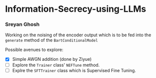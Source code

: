 # Information-Secrecy-using-LLMs
### Sreyan Ghosh

Working on the noising of the encoder output which is to be fed into the `generate` method of the `BartConditionalModel`

Possible avenues to explore:
- [x] Simple AWGN addition (done by Ziyue)
- [ ] Explore the `Trainer` class' `NEFTune` method.
- [ ] Explre the `SFTTrainer` class which is Supervised Fine Tuning.
